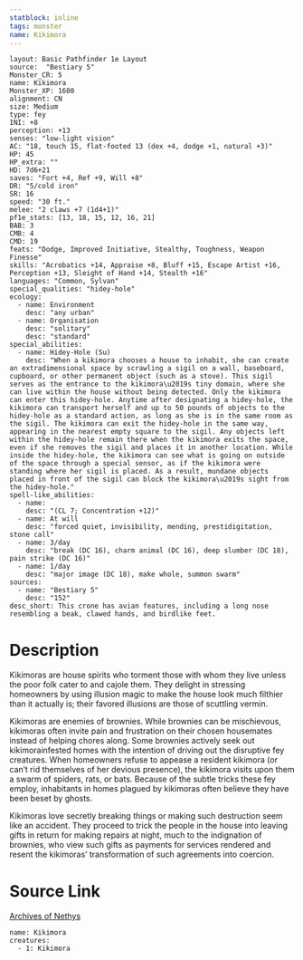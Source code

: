 ```yaml
---
statblock: inline
tags: monster
name: Kikimora
---
```

```statblock
layout: Basic Pathfinder 1e Layout
source:  "Bestiary 5"
Monster_CR: 5
name: Kikimora
Monster_XP: 1600
alignment: CN
size: Medium
type: fey
INI: +8
perception: +13
senses: "low-light vision"
AC: "18, touch 15, flat-footed 13 (dex +4, dodge +1, natural +3)"
HP: 45
HP_extra: ""
HD: 7d6+21
saves: "Fort +4, Ref +9, Will +8"
DR: "5/cold iron"
SR: 16
speed: "30 ft."
melee: "2 claws +7 (1d4+1)"
pf1e_stats: [13, 18, 15, 12, 16, 21]
BAB: 3
CMB: 4
CMD: 19
feats: "Dodge, Improved Initiative, Stealthy, Toughness, Weapon Finesse"
skills: "Acrobatics +14, Appraise +8, Bluff +15, Escape Artist +16, Perception +13, Sleight of Hand +14, Stealth +16"
languages: "Common, Sylvan"
special_qualities: "hidey-hole"
ecology:
  - name: Environment
    desc: "any urban"
  - name: Organisation
    desc: "solitary"
    desc: "standard"
special_abilities:
  - name: Hidey-Hole (Su)
    desc: "When a kikimora chooses a house to inhabit, she can create an extradimensional space by scrawling a sigil on a wall, baseboard, cupboard, or other permanent object (such as a stove). This sigil serves as the entrance to the kikimora\u2019s tiny domain, where she can live within the house without being detected. Only the kikimora can enter this hidey-hole. Anytime after designating a hidey-hole, the kikimora can transport herself and up to 50 pounds of objects to the hidey-hole as a standard action, as long as she is in the same room as the sigil. The kikimora can exit the hidey-hole in the same way, appearing in the nearest empty square to the sigil. Any objects left within the hidey-hole remain there when the kikimora exits the space, even if she removes the sigil and places it in another location. While inside the hidey-hole, the kikimora can see what is going on outside of the space through a special sensor, as if the kikimora were standing where her sigil is placed. As a result, mundane objects placed in front of the sigil can block the kikimora\u2019s sight from the hidey-hole."
spell-like_abilities:
  - name:
    desc: "(CL 7; Concentration +12)"
  - name: At will
    desc: "forced quiet, invisibility, mending, prestidigitation, stone call"
  - name: 3/day
    desc: "break (DC 16), charm animal (DC 16), deep slumber (DC 18), pain strike (DC 16)"
  - name: 1/day
    desc: "major image (DC 18), make whole, summon swarm"
sources:
  - name: "Bestiary 5"
    desc: "152"
desc_short: This crone has avian features, including a long nose resembling a beak, clawed hands, and birdlike feet.
```
# Description
Kikimoras are house spirits who torment those with whom they live unless the poor folk cater to and cajole them. They delight in stressing homeowners by using illusion magic to make the house look much filthier than it actually is; their favored illusions are those of scuttling vermin.

 Kikimoras are enemies of brownies. While brownies can be mischievous, kikimoras often invite pain and frustration on their chosen housemates instead of helping chores along. Some brownies actively seek out kikimorainfested homes with the intention of driving out the disruptive fey creatures. When homeowners refuse to appease a resident kikimora (or can’t rid themselves of her devious presence), the kikimora visits upon them a swarm of spiders, rats, or bats. Because of the subtle tricks these fey employ, inhabitants in homes plagued by kikimoras often believe they have been beset by ghosts.

 Kikimoras love secretly breaking things or making such destruction seem like an accident. They proceed to trick the people in the house into leaving gifts in return for making repairs at night, much to the indignation of brownies, who view such gifts as payments for services rendered and resent the kikimoras’ transformation of such agreements into coercion.
# Source Link
[Archives of Nethys](https://aonprd.com/MonsterDisplay.aspx?ItemName=Kikimora)
```encounter-table
name: Kikimora
creatures:
  - 1: Kikimora
```

